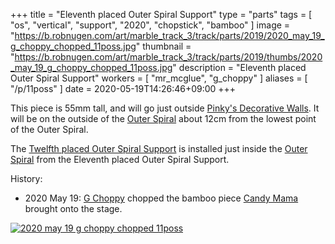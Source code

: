 +++
title = "Eleventh placed Outer Spiral Support"
type = "parts"
tags = [ "os", "vertical", "support", "2020", "chopstick", "bamboo" ]
image = "https://b.robnugen.com/art/marble_track_3/track/parts/2019/2020_may_19_g_choppy_chopped_11poss.jpg"
thumbnail = "https://b.robnugen.com/art/marble_track_3/track/parts/2019/thumbs/2020_may_19_g_choppy_chopped_11poss.jpg"
description = "Eleventh placed Outer Spiral Support"
workers = [
    "mr_mcglue",
    "g_choppy"
]
aliases = [
    "/p/11poss"
]
date = 2020-05-19T14:26:46+09:00
+++

This piece is 55mm tall, and will go just outside [Pinky's Decorative Walls](/parts/decorative_walls_after_the_lowest_small-medium_splitter/).  It will be
on the outside of the [Outer Spiral](/parts/outer_spiral/) about 12cm from the lowest point of the Outer Spiral.

The [Twelfth placed Outer Spiral Support](/parts/twelfth-placed-outer-spiral-support/) is installed just inside the [Outer Spiral](/parts/outer_spiral/) from the Eleventh placed Outer Spiral Support.

History:

* 2020 May 19: [G Choppy](/workers/g_choppy/) chopped the bamboo piece [Candy Mama](/workers/candy_mama/) brought onto the stage.

[![2020 may 19 g choppy chopped 11poss](//b.robnugen.com/art/marble_track_3/track/parts/2019/thumbs/2020_may_19_g_choppy_chopped_11poss.jpg)](//b.robnugen.com/art/marble_track_3/track/parts/2019/2020_may_19_g_choppy_chopped_11poss.jpg)

